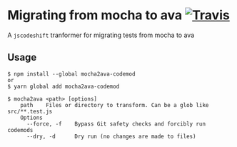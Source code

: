 
# Migrating from mocha to ava [![Travis](https://img.shields.io/travis/shimohq/mocha2ava-codemod.svg)](https://travis-ci.org/shimohq/mocha2ava-codemod)

A `jscodeshift` tranformer for migrating tests from mocha to ava

## Usage

```
$ npm install --global mocha2ava-codemod
or
$ yarn global add mocha2ava-codemod

$ mocha2ava <path> [options]
	path	Files or directory to transform. Can be a glob like src/**.test.js
	Options
	  --force, -f    Bypass Git safety checks and forcibly run codemods
	  --dry, -d      Dry run (no changes are made to files)
```
